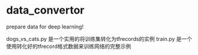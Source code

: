 # data_convertor
prepare data for deep learning!

dogs_vs_cats.py 是一个实用的将训练集转化为tfrecords的实例
train.py 是一个使用转化好的tfrecord格式数据来训练网络的完整示例
